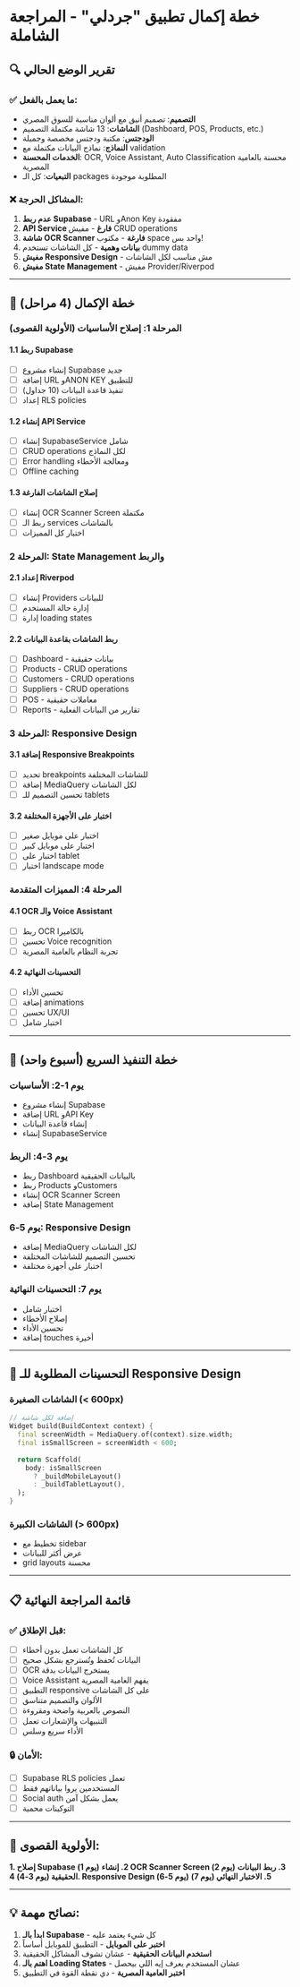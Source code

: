 # خطة إكمال تطبيق "جردلي" - المراجعة الشاملة

## 🔍 **تقرير الوضع الحالي**

### ✅ **ما يعمل بالفعل:**
- **التصميم**: تصميم أنيق مع ألوان مناسبة للسوق المصري
- **الشاشات**: 13 شاشة مكتملة التصميم (Dashboard, POS, Products, etc.)
- **الودجتس**: مكتبة ودجتس مخصصة وجميلة
- **النماذج**: نماذج البيانات مكتملة مع validation
- **الخدمات المحسنة**: OCR, Voice Assistant, Auto Classification محسنة بالعامية المصرية
- **التبعيات**: كل الـ packages المطلوبة موجودة

### ❌ **المشاكل الحرجة:**
1. **عدم ربط Supabase** - URL وAnon Key مفقودة
2. **API Service فارغ** - مفيش CRUD operations
3. **شاشة OCR Scanner فارغة** - مكتوب space واحد بس!
4. **بيانات وهمية** - كل الشاشات تستخدم dummy data
5. **مفيش Responsive Design** - مش مناسب لكل الشاشات
6. **مفيش State Management** - مفيش Provider/Riverpod

---

## 🎯 **خطة الإكمال (4 مراحل)**

### **المرحلة 1: إصلاح الأساسيات (الأولوية القصوى)**

#### 1.1 ربط Supabase
- [ ] إنشاء مشروع Supabase جديد
- [ ] إضافة URL وANON KEY للتطبيق
- [ ] تنفيذ قاعدة البيانات (10 جداول)
- [ ] إعداد RLS policies

#### 1.2 إنشاء API Service
- [ ] إنشاء SupabaseService شامل
- [ ] CRUD operations لكل النماذج
- [ ] Error handling ومعالجة الأخطاء
- [ ] Offline caching

#### 1.3 إصلاح الشاشات الفارغة
- [ ] إنشاء OCR Scanner Screen مكتملة
- [ ] ربط الـ services بالشاشات
- [ ] اختبار كل المميزات

### **المرحلة 2: State Management والربط**

#### 2.1 إعداد Riverpod
- [ ] إنشاء Providers للبيانات
- [ ] إدارة حالة المستخدم
- [ ] إدارة loading states

#### 2.2 ربط الشاشات بقاعدة البيانات
- [ ] Dashboard - بيانات حقيقية
- [ ] Products - CRUD operations
- [ ] Customers - CRUD operations
- [ ] Suppliers - CRUD operations
- [ ] POS - معاملات حقيقية
- [ ] Reports - تقارير من البيانات الفعلية

### **المرحلة 3: Responsive Design**

#### 3.1 إضافة Responsive Breakpoints
- [ ] تحديد breakpoints للشاشات المختلفة
- [ ] إضافة MediaQuery لكل الشاشات
- [ ] تحسين التصميم للـ tablets

#### 3.2 اختبار على الأجهزة المختلفة
- [ ] اختبار على موبايل صغير
- [ ] اختبار على موبايل كبير
- [ ] اختبار على tablet
- [ ] اختبار landscape mode

### **المرحلة 4: المميزات المتقدمة**

#### 4.1 OCR والـ Voice Assistant
- [ ] ربط OCR بالكاميرا
- [ ] تحسين Voice recognition
- [ ] تجربة النظام بالعامية المصرية

#### 4.2 التحسينات النهائية
- [ ] تحسين الأداء
- [ ] إضافة animations
- [ ] تحسين UX/UI
- [ ] اختبار شامل

---

## 🚀 **خطة التنفيذ السريع (أسبوع واحد)**

### **يوم 1-2: الأساسيات**
- إنشاء مشروع Supabase
- إضافة URL وAPI Key
- إنشاء قاعدة البيانات
- إنشاء SupabaseService

### **يوم 3-4: الربط**
- ربط Dashboard بالبيانات الحقيقية
- ربط Products وCustomers
- إنشاء OCR Scanner Screen
- إضافة State Management

### **يوم 5-6: Responsive Design**
- إضافة MediaQuery لكل الشاشات
- تحسين التصميم للشاشات المختلفة
- اختبار على أجهزة مختلفة

### **يوم 7: التحسينات النهائية**
- اختبار شامل
- إصلاح الأخطاء
- تحسين الأداء
- إضافة touches أخيرة

---

## 🎨 **التحسينات المطلوبة للـ Responsive Design**

### الشاشات الصغيرة (< 600px)
```dart
// إضافة لكل شاشة
Widget build(BuildContext context) {
  final screenWidth = MediaQuery.of(context).size.width;
  final isSmallScreen = screenWidth < 600;
  
  return Scaffold(
    body: isSmallScreen 
      ? _buildMobileLayout()
      : _buildTabletLayout(),
  );
}
```

### الشاشات الكبيرة (> 600px)
- تخطيط مع sidebar
- عرض أكثر للبيانات
- grid layouts محسنة

---

## 📋 **قائمة المراجعة النهائية**

### ✅ **قبل الإطلاق:**
- [ ] كل الشاشات تعمل بدون أخطاء
- [ ] البيانات تُحفظ وتُسترجع بشكل صحيح
- [ ] OCR يستخرج البيانات بدقة
- [ ] Voice Assistant يفهم العامية المصرية
- [ ] التطبيق responsive على كل الشاشات
- [ ] الألوان والتصميم متناسق
- [ ] النصوص بالعربية واضحة ومقروءة
- [ ] التنبيهات والإشعارات تعمل
- [ ] الأداء سريع وسلس

### 🔒 **الأمان:**
- [ ] Supabase RLS policies تعمل
- [ ] المستخدمين يروا بياناتهم فقط
- [ ] Social auth يعمل بشكل آمن
- [ ] التوكينات محمية

---

## 🎯 **الأولوية القصوى:**

**1. إصلاح Supabase (يوم 1)**
**2. إنشاء OCR Scanner Screen (يوم 2)**
**3. ربط البيانات الحقيقية (يوم 3-4)**
**4. Responsive Design (يوم 5-6)**
**5. الاختبار النهائي (يوم 7)**

---

## 💡 **نصائح مهمة:**

1. **ابدأ بالـ Supabase** - كل شيء يعتمد عليه
2. **اختبر على الموبايل** - التطبيق للموبايل أساساً
3. **استخدم البيانات الحقيقية** - عشان تشوف المشاكل الحقيقية
4. **اهتم بالـ Loading States** - عشان المستخدم يعرف إيه اللي بيحصل
5. **اختبر العامية المصرية** - دي نقطة القوة في التطبيق 